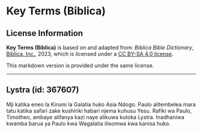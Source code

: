 # Key Terms (Biblica)

## License Information

**Key Terms (Biblica)** is based on and adapted from: _Biblica Bible Dictionary_, [Biblica, Inc.](https://www.biblica.com/), 2023, which is licensed under a [CC BY-SA 4.0 license](https://creativecommons.org/licenses/by-sa/4.0/legalcode.en).

This markdown version is provided under the same license.



--------------------------------

## Lystra (id: 367607)

Mji katika eneo la Kirumi la Galatia huko Asia Ndogo. Paulo alitembelea mara tatu katika safari zake kushiriki habari njema kuhusu Yesu. Rafiki wa Paulo, Timotheo, ambaye alifanya kazi naye alikuwa kutoka Lystra. Inadhaniwa kwamba barua ya Paulo kwa Wagalatia ilisomwa kwa kanisa huko.



